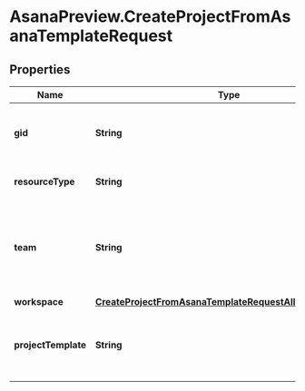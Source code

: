 # AsanaPreview.CreateProjectFromAsanaTemplateRequest

## Properties

Name | Type | Description | Notes
------------ | ------------- | ------------- | -------------
**gid** | **String** | Globally unique identifier of the resource, as a string. | [optional] [readonly] 
**resourceType** | **String** | The base type of this resource. | [optional] [readonly] 
**team** | **String** | *Create-only*. The team that this project is shared with. This field only exists for projects in organizations. | [optional] 
**workspace** | [**CreateProjectFromAsanaTemplateRequestAllOf1Workspace**](CreateProjectFromAsanaTemplateRequestAllOf1Workspace.md) |  | [optional] 
**projectTemplate** | **String** | The string ID of the Asana-created template to create the project from. | [optional] 



